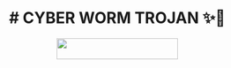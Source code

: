 <h1 align ="center">
# CYBER WORM TROJAN ✨🦋
</h1>

<p align="center"><a href="http://dashboard.heroku.com/new?template=https://github.com/Technical-Robot/CYBER-WORM-SERVER"> <img src="https://img.shields.io/badge/Deploy%20On%20Heroku-pink?style=for-the-badge&logo=heroku" width="220" height="38.45"/></a></p>
